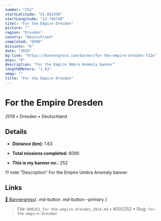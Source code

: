 ```yaml
---
nummer: "252"
startLatitude: "51.052358"
startLongitude: "13.746748"
titel: "For the Empire Dresden"
picture: ""
region: "Dresden"
country: "Deutschland"
completed: "6090"
missions: "6"
date: "2019"
bg-link: "https://bannergress.com/banner/for-the-empire-dresden-f22e"
onyx: "0"
description: "For the Empire Umbra Anomaly banner"
lengthKMeters: "1,63"
umap: ""
title: "For the Empire Dresden"
---
```

# For the Empire Dresden

*2019* • Dresden • Deutschland



## Details
- **Distance (km):** 1.63

- **Total missions completed:** 6090
- **This is my banner no.:** 252


!!! note "Description"
    For the Empire Umbra Anomaly banner



## Links
[🔗 Bannergress](https://bannergress.com/banner/for-the-empire-dresden-f22e){ .md-button .md-button--primary }



> File: `000252_for-the-empire-dresden_2019.md` • #000252 • Slug: `for-the-empire-dresden`
